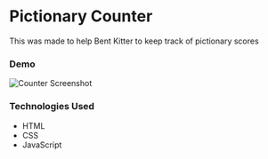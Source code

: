 
# Pictionary Counter
This was made to help Bent Kitter to keep track of pictionary scores


### Demo
![Counter Screenshot](https://i.postimg.cc/4xPkggMp/counter.png)

### Technologies Used
  * HTML
  * CSS
  * JavaScript
